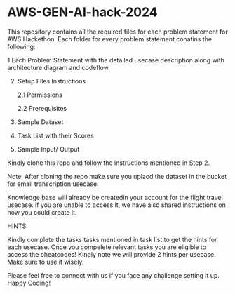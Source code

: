 # AWS-GEN-AI-hack-2024
This repository contains all the required  files for each problem statement for AWS Hackethon.
Each folder for every problem statement  conatins the following:

 1.Each Problem Statement with the detailed usecase description along with architecture diagram and codeflow.

2. Setup Files Instructions

   2.1 Permissions

   2.2 Prerequisites


3. Sample Dataset

4. Task List with their Scores 

6. Sample Input/ Output


Kindly clone this repo and follow the instructions mentioned in Step 2.
 
Note:
After cloning the repo make  sure you  uplaod the dataset in the bucket for email transcription usecase.

Knowledge base will already be createdin your account for the flight travel usecase.
if you are unable to access it, we have also shared instructions on how you could create it.

HINTS:

Kindly complete the tasks  tasks mentioned in task list  to get the hints for each usecase. Once you compelete relevant tasks you are eligible to access the cheatcodes!
Kindly note we will provide 2 hints per usecase. Make sure to use it wisely.


Please feel free to connect with us if you face any challenge setting it up.
Happy Coding!
